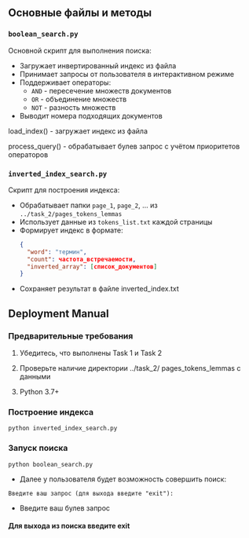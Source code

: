 ## Основные файлы и методы

### `boolean_search.py`
Основной скрипт для выполнения поиска:
- Загружает инвертированный индекс из файла
- Принимает запросы от пользователя в интерактивном режиме
- Поддерживает операторы: 
  - `AND` - пересечение множеств документов
  - `OR` - объединение множеств
  - `NOT` - разность множеств
- Выводит номера подходящих документов

load_index() - загружает индекс из файла

process_query() - обрабатывает булев запрос с учётом приоритетов операторов

### `inverted_index_search.py`
Скрипт для построения индекса:
- Обрабатывает папки `page_1`, `page_2`, ... из `../task_2/pages_tokens_lemmas`
- Использует данные из `tokens_list.txt` каждой страницы
- Формирует индекс в формате:
  ```json
  {
    "word": "термин",
    "count": частота_встречаемости,
    "inverted_array": [список_документов]
  }
- Сохраняет результат в файле inverted_index.txt

## Deployment Manual
### Предварительные требования
1. Убедитесь, что выполнены Task 1 и Task 2

2. Проверьте наличие директории ../task_2/ pages_tokens_lemmas с данными

3. Python 3.7+

### Построение индекса
```
python inverted_index_search.py
```

### Запуск поиска
```
python boolean_search.py
```
- Далее у пользователя будет возможность совершить поиск: 
```
Введите ваш запрос (для выхода введите "exit"):
```
- Введите ваш булев запрос

#### Для выхода из поиска введите exit